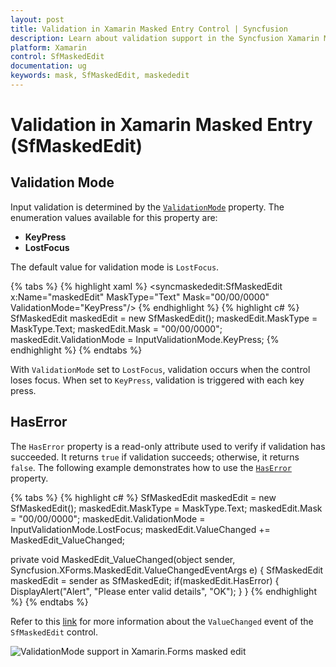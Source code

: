 ```yaml
---
layout: post
title: Validation in Xamarin Masked Entry Control | Syncfusion
description: Learn about validation support in the Syncfusion Xamarin Masked Entry (SfMaskedEdit) control.
platform: Xamarin
control: SfMaskedEdit
documentation: ug 
keywords: mask, SfMaskedEdit, maskededit
---
```

# Validation in Xamarin Masked Entry (SfMaskedEdit)

## Validation Mode

Input validation is determined by the [`ValidationMode`](https://help.syncfusion.com/cr/xamarin/Syncfusion.XForms.MaskedEdit.SfMaskedEdit.html#Syncfusion_XForms_MaskedEdit_SfMaskedEdit_ValidationMode) property. The enumeration values available for this property are:

- **KeyPress**
- **LostFocus**

The default value for validation mode is `LostFocus`.

{% tabs %}
{% highlight xaml %}
<syncmaskededit:SfMaskedEdit x:Name="maskedEdit" MaskType="Text" Mask="00/00/0000" ValidationMode="KeyPress"/>
{% endhighlight %}
{% highlight c# %}
SfMaskedEdit maskedEdit = new SfMaskedEdit();
maskedEdit.MaskType = MaskType.Text;
maskedEdit.Mask = "00/00/0000";
maskedEdit.ValidationMode = InputValidationMode.KeyPress;
{% endhighlight %}
{% endtabs %}

With `ValidationMode` set to `LostFocus`, validation occurs when the control loses focus. When set to `KeyPress`, validation is triggered with each key press.

## HasError

The `HasError` property is a read-only attribute used to verify if validation has succeeded. It returns `true` if validation succeeds; otherwise, it returns `false`. The following example demonstrates how to use the [`HasError`](https://help.syncfusion.com/cr/xamarin/Syncfusion.XForms.MaskedEdit.SfMaskedEdit.html#Syncfusion_XForms_MaskedEdit_SfMaskedEdit_HasError) property.

{% tabs %}
{% highlight c# %}
SfMaskedEdit maskedEdit = new SfMaskedEdit();
maskedEdit.MaskType = MaskType.Text;
maskedEdit.Mask = "00/00/0000";
maskedEdit.ValidationMode = InputValidationMode.LostFocus;
maskedEdit.ValueChanged += MaskedEdit_ValueChanged;


private void MaskedEdit_ValueChanged(object sender, Syncfusion.XForms.MaskedEdit.ValueChangedEventArgs e)
{
    SfMaskedEdit maskedEdit = sender as SfMaskedEdit;
    if(maskedEdit.HasError)
    {
        DisplayAlert("Alert", "Please enter valid details", "OK");
    }
}
{% endhighlight %}
{% endtabs %}

Refer to this [link](events.html#valuechanged-event) for more information about the `ValueChanged` event of the `SfMaskedEdit` control.

![ValidationMode support in Xamarin.Forms masked edit](SfMaskedEditImages/Validation.png)
